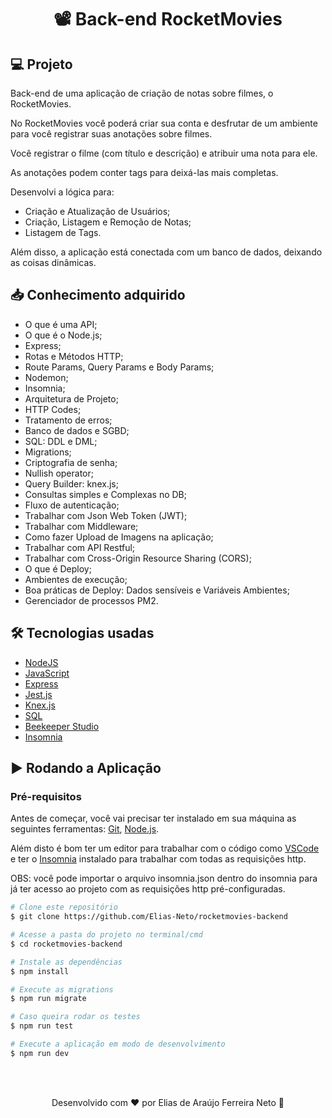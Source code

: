 <h1 align="center">📽 Back-end RocketMovies</h1>

## 💻 Projeto

Back-end de uma aplicação de criação de notas sobre filmes, o RocketMovies.

No RocketMovies você poderá criar sua conta e desfrutar de um ambiente para você registrar suas anotações sobre filmes.

Você registrar o filme (com título e descrição) e atribuir uma nota para ele.

As anotações podem conter tags para deixá-las mais completas.

Desenvolvi a lógica para:

- Criação e Atualização de Usuários;
- Criação, Listagem e Remoção de Notas;
- Listagem de Tags.

Além disso, a aplicação está conectada com um banco de dados, deixando as coisas dinâmicas.

## 📥 Conhecimento adquirido

- O que é uma API;
- O que é o Node.js;
- Express;
- Rotas e Métodos HTTP;
- Route Params, Query Params e Body Params;
- Nodemon;
- Insomnia;
- Arquitetura de Projeto;
- HTTP Codes;
- Tratamento de erros;
- Banco de dados e SGBD;
- SQL: DDL e DML;
- Migrations;
- Criptografia de senha;
- Nullish operator;
- Query Builder: knex.js;
- Consultas simples e Complexas no DB;
- Fluxo de autenticação;
- Trabalhar com Json Web Token (JWT);
- Trabalhar com Middleware;
- Como fazer Upload de Imagens na aplicação;
- Trabalhar com API Restful;
- Trabalhar com Cross-Origin Resource Sharing (CORS);
- O que é Deploy;
- Ambientes de execução;
- Boa práticas de Deploy: Dados sensíveis e Variáveis Ambientes;
- Gerenciador de processos PM2.

## 🛠 Tecnologias usadas

- [NodeJS](https://nodejs.org/en/)
- [JavaScript](https://developer.mozilla.org/en-US/docs/Learn/JavaScript)
- [Express](https://developer.mozilla.org/en-US/docs/Learn/Server-side/Express_Nodejs)
- [Jest.js](https://jestjs.io/)
- [Knex.js](https://knexjs.org/)
- [SQL](https://www.sqltutorial.org/)
- [Beekeeper Studio](https://www.beekeeperstudio.io/)
- [Insomnia](https://insomnia.rest/download)

## ▶ Rodando a Aplicação

### Pré-requisitos

Antes de começar, você vai precisar ter instalado em sua máquina as seguintes ferramentas:
[Git](https://git-scm.com), [Node.js](https://nodejs.org/en/).

Além disto é bom ter um editor para trabalhar com o código como [VSCode](https://code.visualstudio.com/) e ter o [Insomnia](https://insomnia.rest/download) instalado para trabalhar com todas as requisições http.

OBS: você pode importar o arquivo insomnia.json dentro do insomnia para já ter acesso ao projeto com as requisições http pré-configuradas.

```bash
# Clone este repositório
$ git clone https://github.com/Elias-Neto/rocketmovies-backend

# Acesse a pasta do projeto no terminal/cmd
$ cd rocketmovies-backend

# Instale as dependências
$ npm install

# Execute as migrations
$ npm run migrate

# Caso queira rodar os testes
$ npm run test

# Execute a aplicação em modo de desenvolvimento
$ npm run dev
```

<br>
<br>

<p align="center"> Desenvolvido com ❤ por Elias de Araújo Ferreira Neto 👋 <p>
